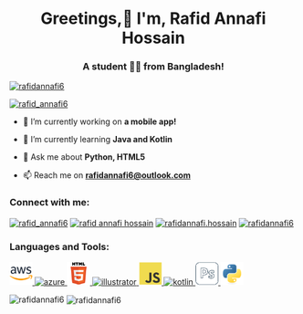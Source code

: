 <h1 align="center">Greetings,👋 I'm, Rafid Annafi Hossain</h1>
<h3 align="center">A student 👨‍🎓 from Bangladesh!</h3>

<p align="left"> <a href="https://github.com/ryo-ma/github-profile-trophy"><img src="https://github-profile-trophy.vercel.app/?username=rafidannafi6" alt="rafidannafi6" /></a> </p>

<p align="left"> <a href="https://twitter.com/rafid_annafi6" target="blank"><img src="https://img.shields.io/twitter/follow/rafid_annafi6?logo=twitter&style=for-the-badge" alt="rafid_annafi6" /></a> </p>

- 🔭 I’m currently working on **a mobile app!**

- 🌱 I’m currently learning **Java and Kotlin**

- 💬 Ask me about **Python, HTML5**

- 📫 Reach me on **rafidannafi6@outlook.com**

<h3 align="left">Connect with me:</h3>
<p align="left">
<a href="https://twitter.com/rafid_annafi6" target="blank"><img align="center" src="https://raw.githubusercontent.com/rahuldkjain/github-profile-readme-generator/master/src/images/icons/Social/twitter.svg" alt="rafid_annafi6" height="30" width="40" /></a>
<a href="https://linkedin.com/in/rafid annafi hossain" target="blank"><img align="center" src="https://raw.githubusercontent.com/rahuldkjain/github-profile-readme-generator/master/src/images/icons/Social/linked-in-alt.svg" alt="rafid annafi hossain" height="30" width="40" /></a>
<a href="https://fb.com/rafidannafi.hossain" target="blank"><img align="center" src="https://raw.githubusercontent.com/rahuldkjain/github-profile-readme-generator/master/src/images/icons/Social/facebook.svg" alt="rafidannafi.hossain" height="30" width="40" /></a>
<a href="https://instagram.com/rafidannafi6" target="blank"><img align="center" src="https://raw.githubusercontent.com/rahuldkjain/github-profile-readme-generator/master/src/images/icons/Social/instagram.svg" alt="rafidannafi6" height="30" width="40" /></a>
</p>

<h3 align="left">Languages and Tools:</h3>
<p align="left"> <a href="https://aws.amazon.com" target="_blank" rel="noreferrer"> <img src="https://raw.githubusercontent.com/devicons/devicon/master/icons/amazonwebservices/amazonwebservices-original-wordmark.svg" alt="aws" width="40" height="40"/> </a> <a href="https://azure.microsoft.com/en-in/" target="_blank" rel="noreferrer"> <img src="https://www.vectorlogo.zone/logos/microsoft_azure/microsoft_azure-icon.svg" alt="azure" width="40" height="40"/> </a> <a href="https://www.w3.org/html/" target="_blank" rel="noreferrer"> <img src="https://raw.githubusercontent.com/devicons/devicon/master/icons/html5/html5-original-wordmark.svg" alt="html5" width="40" height="40"/> </a> <a href="https://www.adobe.com/in/products/illustrator.html" target="_blank" rel="noreferrer"> <img src="https://www.vectorlogo.zone/logos/adobe_illustrator/adobe_illustrator-icon.svg" alt="illustrator" width="40" height="40"/> </a> <a href="https://developer.mozilla.org/en-US/docs/Web/JavaScript" target="_blank" rel="noreferrer"> <img src="https://raw.githubusercontent.com/devicons/devicon/master/icons/javascript/javascript-original.svg" alt="javascript" width="40" height="40"/> </a> <a href="https://kotlinlang.org" target="_blank" rel="noreferrer"> <img src="https://www.vectorlogo.zone/logos/kotlinlang/kotlinlang-icon.svg" alt="kotlin" width="40" height="40"/> </a> <a href="https://www.photoshop.com/en" target="_blank" rel="noreferrer"> <img src="https://raw.githubusercontent.com/devicons/devicon/master/icons/photoshop/photoshop-line.svg" alt="photoshop" width="40" height="40"/> </a> <a href="https://www.python.org" target="_blank" rel="noreferrer"> <img src="https://raw.githubusercontent.com/devicons/devicon/master/icons/python/python-original.svg" alt="python" width="40" height="40"/> </a> </p>

<p><img align="left" src="https://github-readme-stats.vercel.app/api/top-langs?username=rafidannafi6&show_icons=true&locale=en&layout=compact" alt="rafidannafi6" /></p>

<p>&nbsp;<img align="center" src="https://github-readme-stats.vercel.app/api?username=rafidannafi6&show_icons=true&locale=en" alt="rafidannafi6" /></p>
